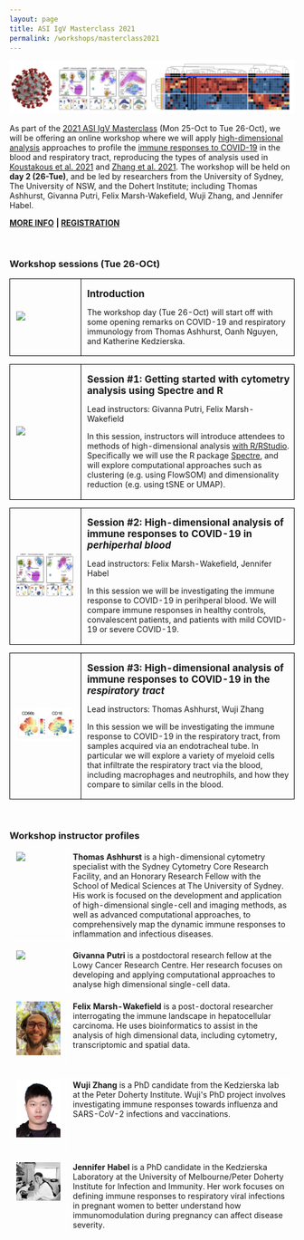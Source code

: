 ```yaml
---
layout: page
title: ASI IgV Masterclass 2021
permalink: /workshops/masterclass2021
---
```


<!--
---
<p> </p>
<table class="table gmisc_table">
  <tbody>
    <tr>
      <td style="padding-left:.75em;padding-right:.75em;width:60%; border-left:1px solid #FFFFFF;border-top:1px solid #FFFFFF;border-bottom:1px solid #FFFFFF;border-right:1px solid #FFFFFF;vertical-align:top">
        The <a href="https://www.immunology.org.au/events/2021-IgV-Masterclass-on-Quantitative-Immunology/" target="_blank" rel="noopener noreferrer">2021 ASI IgV Masterclass</a> (Mon 25-Oct to Tue 26-Oct) will be on quantitative immunology, feature talks on:
        <ul>
          <li><b>Imaging</b> from Prof. Tri Phan (Garvan Institute) and Dr. Joanna Groom (WEHI),</li>
          <li><b>Single-cell analysis</b> from A/Prof. Fabio Luciani (UNSW) and Prof. Wei Shi (ONJCRI), and</li>
          <li><b>COVID-19/respiratory immunology</b> from Prof. Stephanie Gras (La Trobe University) and Prof. Katherine Kedzierska</li>
        </ul>  
        <p> </p>
        <a href="https://www.immunology.org.au/events/2021-IgV-Masterclass-on-Quantitative-Immunology/" target="_blank" rel="noopener noreferrer"><b>MORE INFO</b></a>
        <b> | </b>
        <a href="https://www.immunology.org.au/events/register/2021-IgV-Masterclass-on-Quantitative-Immunology/" target="_blank" rel="noopener noreferrer"><b>REGISTRATION</b></a>
      </td>
        <td style="padding-left:.75em;padding-right:.75em;width:40%; border-left:1px solid #FFFFFF;border-top:1px solid #FFFFFF;border-bottom:1px solid #FFFFFF;border-right:1px solid #FFFFFF;vertical-align:top">
        <a href="https://www.immunology.org.au/events/2021-IgV-Masterclass-on-Quantitative-Immunology/"  target="_blank" rel="noopener noreferrer">
          <img width = "100%" src="https://www.immunology.org.au/files/branch_meetings/202110_IgV_Mastger_Class_flyer_V3_Page_1.jpg" style="padding-top: 0px; padding-bottom: 0px; padding-left: 20px">
        </a>
      </td>
    </tr>
  </tbody>
</table>
<br />
## Masterclass workshop (Day 2, Tue 26-Oct)
---
-->

![](https://github.com/ImmuneDynamics/ImmuneDynamics.github.io/blob/master/workshops/CVD%20banner.png?raw=true)

As part of the <a href="https://www.immunology.org.au/events/2021-IgV-Masterclass-on-Quantitative-Immunology/" target="_blank" rel="noopener noreferrer">2021 ASI IgV Masterclass</a> (Mon 25-Oct to Tue 26-Oct), we will be offering an online workshop where we will apply [high-dimensional analysis](https://immunedynamics.io/spectre/) approaches to profile the [immune responses to COVID-19](https://www.cell.com/cell-reports-medicine/fulltext/S2666-3791(21)00019-7) in the blood and respiratory tract, reproducing the types of analysis used in [Koustakous et al. 2021](https://www.cell.com/cell-reports-medicine/fulltext/S2666-3791(21)00019-7) and [Zhang et al. 2021](https://www.medrxiv.org/content/10.1101/2021.09.01.21262715v1). The workshop will be held on **day 2 (26-Tue)**, and be led by researchers from the University of Sydney, The University of NSW, and the Dohert Institute; including Thomas Ashhurst, Givanna Putri, Felix Marsh-Wakefield, Wuji Zhang, and Jennifer Habel.

<a href="https://www.immunology.org.au/events/2021-IgV-Masterclass-on-Quantitative-Immunology/" target="_blank" rel="noopener noreferrer"><b>MORE INFO</b></a>
<b> | </b>
<a href="https://www.immunology.org.au/events/register/2021-IgV-Masterclass-on-Quantitative-Immunology/" target="_blank" rel="noopener noreferrer"><b>REGISTRATION</b></a>

<!--
## Instructors

<table class="table gmisc_table">
  <tbody>
    <tr>
      <td style="padding-left:.75em;padding-right:.75em;width:20%; border-left:1px solid #FFFFFF;border-top:1px solid #FFFFFF;border-bottom:1px solid #FFFFFF;border-right:1px solid #FFFFFF;vertical-align:top">
        <img width = "100%" src="https://raw.githubusercontent.com/tomashhurst/tomashhurst.github.io/master/images/TA%20cropped.jpg" style="padding-top: 0px; padding-bottom: 20px">
      </td>
      <td style="padding-left:.75em;padding-right:.75em;width:20%; border-left:1px solid #FFFFFF;border-top:1px solid #FFFFFF;border-bottom:1px solid #FFFFFF;border-right:1px solid #FFFFFF;vertical-align:top">
        <img width = "100%" src="https://avatars.githubusercontent.com/u/5366317?s=460&u=ac0322d285310461de6ad2a4b938252b6ea2d948&v=4" style="padding-top: 0px; padding-bottom: 20px">
      </td>
      <td style="padding-left:.75em;padding-right:.75em;width:20%; border-left:1px solid #FFFFFF;border-top:1px solid #FFFFFF;border-bottom:1px solid #FFFFFF;border-right:1px solid #FFFFFF;vertical-align:top">
        <img width = "100%" src="https://github.com/ImmuneDynamics/ImmuneDynamics.github.io/blob/master/workshops/FMW.jpeg?raw=true" style="padding-top: 0px; padding-bottom: 20px">
      </td>
      <td style="padding-left:.75em;padding-right:.75em;width:20%; border-left:1px solid #FFFFFF;border-top:1px solid #FFFFFF;border-bottom:1px solid #FFFFFF;border-right:1px solid #FFFFFF;vertical-align:top">
        <img width = "100%" src="https://github.com/ImmuneDynamics/ImmuneDynamics.github.io/blob/master/workshops/WZ.png?raw=true" style="padding-top: 0px; padding-bottom: 20px">
      </td>
      <td style="padding-left:.75em;padding-right:.75em;width:20%; border-left:1px solid #FFFFFF;border-top:1px solid #FFFFFF;border-bottom:1px solid #FFFFFF;border-right:1px solid #FFFFFF;vertical-align:top">
         <img width = "100%" src="https://github.com/ImmuneDynamics/ImmuneDynamics.github.io/blob/master/workshops/JH.jpg?raw=true" style="padding-top: 0px; padding-bottom: 20px">
      </td>
    </tr>
    <tr>
      <td style="padding-left:.75em;padding-right:.75em;width:20%; border-left:1px solid #FFFFFF;border-top:1px solid #FFFFFF;border-bottom:1px solid #FFFFFF;border-right:1px solid #FFFFFF;vertical-align:top">
        <b>Thomas Ashhurst</b> is a high-dimensional cytometry specialist with the Sydney Cytometry Core Research Facility, and an Honorary Research Fellow with the School of Medical Sciences at The University of Sydney. His work is focused on the development and application of high-dimensional methods comprehensively map the dynamic immune responses to inflammation and infectious diseases.
      </td>
      <td style="padding-left:.75em;padding-right:.75em;width:20%; border-left:1px solid #FFFFFF;border-top:1px solid #FFFFFF;border-bottom:1px solid #FFFFFF;border-right:1px solid #FFFFFF;vertical-align:top">
        <b>Givanna Putri</b> is a postdoctoral research fellow at the Lowy Cancer Research Centre. Her research focuses on developing and applying computational approaches to analyse high dimensional single-cell data.
      </td>
      <td style="padding-left:.75em;padding-right:.75em;width:20%; border-left:1px solid #FFFFFF;border-top:1px solid #FFFFFF;border-bottom:1px solid #FFFFFF;border-right:1px solid #FFFFFF;vertical-align:top">
        <b>Felix Marsh-Wakefield</b> is a post-doctoral researcher interrogating the immune landscape in hepatocellular carcinoma. He uses bioinformatics to assist in the analysis of high dimensional data, including cytometry, transcriptomic and spatial data.
      </td>
      <td style="padding-left:.75em;padding-right:.75em;width:20%; border-left:1px solid #FFFFFF;border-top:1px solid #FFFFFF;border-bottom:1px solid #FFFFFF;border-right:1px solid #FFFFFF;vertical-align:top">
        <b>Wuji Zhang</b> is a PhD candidate from the Kedzierska lab at the Peter Doherty Institute. Wuji's PhD project involves investigating immune responses towards influenza and SARS-CoV-2 infections and vaccinations.
      </td>
      <td style="padding-left:.75em;padding-right:.75em;width:20%; border-left:1px solid #FFFFFF;border-top:1px solid #FFFFFF;border-bottom:1px solid #FFFFFF;border-right:1px solid #FFFFFF;vertical-align:top">
        <b>Jennifer Habel</b> is a PhD candidate in the Kedzierska Laboratory at the University of Melbourne/Peter Doherty Institute for Infection and Immunity. Her work focuses on defining immune responses to respiratory viral infections in pregnant women to better understand how immunomodulation during pregnancy can affect disease severity.
      </td>
    </tr>
  </tbody>
</table>
-->

<br />

### Workshop sessions (Tue 26-OCt)

<table class="table gmisc_table">
  <tbody>
    <tr>
      <td style="padding-left:.75em;padding-right:.75em;width:25%; border-left:1px solid #000;border-top:1px solid #000;border-bottom:1px solid #000;border-right:1px solid #000;text-align:left; vertical-align:middle">
          <img src="https://www.apsf.org/wp-content/uploads/newsletters/2020/3502/coronavirus-covid-19.png" width="300">
      </td>
      <td style="padding-left:.75em;width:75%; border-left:1px solid #000;border-top:1px solid #000;border-bottom:1px solid #000;border-right:1px solid #000;text-align:left; vertical-align:top">
        <p><b><span style="font-size: 17px">
          Introduction
         </span></b></p>
         <p>
        </p>
        <p>
          The workshop day (Tue 26-Oct) will start off with some opening remarks on COVID-19 and respiratory immunology from Thomas Ashhurst, Oanh Nguyen, and Katherine Kedzierska.
        </p>
      </td>
      </tr>
    </tbody>
</table>

<p> </p>



<table class="table gmisc_table">
  <tbody>
    <tr>
      <td style="padding-left:.75em;padding-right:.75em;width:25%; border-left:1px solid #000;border-top:1px solid #000;border-bottom:1px solid #000;border-right:1px solid #000;text-align:left; vertical-align:middle">
          <img src="https://www.r-project.org/Rlogo.png" width="300">
      </td>
      <td style="padding-left:.75em;width:75%; border-left:1px solid #000;border-top:1px solid #000;border-bottom:1px solid #000;border-right:1px solid #000;text-align:left; vertical-align:top">
        <p><b><span style="font-size: 17px">
          Session #1: Getting started with cytometry analysis using Spectre and R
         </span></b></p>
         <p>
        </p>
         <p>
          Lead instructors: Givanna Putri, Felix Marsh-Wakefield
        </p>
        <p>
          In this session, instructors will introduce attendees to methods of high-dimensional analysis <a href="https://immunedynamics.io/spectre/getting-started/">with R/RStudio</a>. Specifically we will use the R package <a href="https://immunedynamics.io/spectre/">Spectre</a>, and will explore computational approaches such as clustering (e.g. using FlowSOM) and dimensionality reduction (e.g. using tSNE or UMAP).
        </p>
      </td>
      </tr>
    </tbody>
</table>

<p> </p>




<table class="table gmisc_table">
  <tbody>
    <tr>
      <td style="padding-left:.75em;padding-right:.75em;width:25%; border-left:1px solid #000;border-top:1px solid #000;border-bottom:1px solid #000;border-right:1px solid #000;text-align:left; vertical-align:middle">
          <img src="https://github.com/ImmuneDynamics/ImmuneDynamics.github.io/blob/master/workshops/blood.png?raw=true" width="300">
      </td>
      <td style="padding-left:.75em;width:75%; border-left:1px solid #000;border-top:1px solid #000;border-bottom:1px solid #000;border-right:1px solid #000;text-align:left; vertical-align:top">
        <p><b><span style="font-size: 17px">
          Session #2: High-dimensional analysis of immune responses to COVID-19 in <i>perhiperhal blood</i>
         </span></b></p>
         <p>
        </p>
        <p>
          Lead instructors: Felix Marsh-Wakefield, Jennifer Habel
        </p>
        <p>
          In this session we will be investigating the immune response to COVID-19 in perihperal blood. We will compare immune responses in healthy controls, convalescent patients, and patients with mild COVID-19 or severe COVID-19. 
        </p>
      </td>
      </tr>
    </tbody>
</table>

<p> </p>






<table class="table gmisc_table">
  <tbody>
    <tr>
      <td style="padding-left:.75em;padding-right:.75em;width:25%; border-left:1px solid #000;border-top:1px solid #000;border-bottom:1px solid #000;border-right:1px solid #000;text-align:left; vertical-align:middle">
          <img src="https://github.com/ImmuneDynamics/ImmuneDynamics.github.io/blob/master/workshops/resp.png?raw=true" width="300">
      </td>
      <td style="padding-left:.75em;width:75%; border-left:1px solid #000;border-top:1px solid #000;border-bottom:1px solid #000;border-right:1px solid #000;text-align:left; vertical-align:top">
        <p><b><span style="font-size: 17px">
          Session #3: High-dimensional analysis of immune responses to COVID-19 in the <i>respiratory tract</i>
         </span></b></p>
        <p>
        </p>
        <p>
          Lead instructors: Thomas Ashhurst, Wuji Zhang
        </p>
        <p>
          In this session we will be investigating the immune response to COVID-19 in the respiratory tract, from samples acquired via an endotracheal tube. In particular we will explore a variety of myeloid cells that infiltrate the respiratory tract via the blood, including macrophages and neutrophils, and how they compare to similar cells in the blood.
        </p>
      </td>
      </tr>
    </tbody>
</table>

<p> </p>
<br />



### Workshop instructor profiles

<table class="table gmisc_table">
  <tbody>
    <tr>
      <td style="padding-left:.75em;padding-right:.75em;width:20%; border-left:1px solid #FFFFFF;border-top:1px solid #FFFFFF;border-bottom:1px solid #FFFFFF;border-right:1px solid #FFFFFF;vertical-align:top">
          <img width = "100%" src="https://raw.githubusercontent.com/tomashhurst/tomashhurst.github.io/master/images/TA%20cropped.jpg" style="padding-top: 0px; padding-bottom: 20px">
      </td>
      <td style="padding-left:.75em;padding-right:.75em;width:80%; border-left:1px solid #FFFFFF;border-top:1px solid #FFFFFF;border-bottom:1px solid #FFFFFF;border-right:1px solid #FFFFFF;vertical-align:top">
          <b>Thomas Ashhurst</b> is a high-dimensional cytometry specialist with the Sydney Cytometry Core Research Facility, and an Honorary Research Fellow with the School of Medical Sciences at The University of Sydney. His work is focused on the development and application of high-dimensional single-cell and imaging methods, as well as advanced computational approaches, to comprehensively map the dynamic immune responses to inflammation and infectious diseases.
      </td>
    </tr>
  </tbody>
</table>


<table class="table gmisc_table">
  <tbody>
    <tr>
      <td style="padding-left:.75em;padding-right:.75em;width:20%; border-left:1px solid #FFFFFF;border-top:1px solid #FFFFFF;border-bottom:1px solid #FFFFFF;border-right:1px solid #FFFFFF;vertical-align:top">
          <img width = "100%" src="https://avatars.githubusercontent.com/u/5366317?s=460&u=ac0322d285310461de6ad2a4b938252b6ea2d948&v=4" style="padding-top: 0px; padding-bottom: 20px">
      </td>
      <td style="padding-left:.75em;padding-right:.75em;width:80%; border-left:1px solid #FFFFFF;border-top:1px solid #FFFFFF;border-bottom:1px solid #FFFFFF;border-right:1px solid #FFFFFF;vertical-align:top">
          <b>Givanna Putri</b> is a postdoctoral research fellow at the Lowy Cancer Research Centre. Her research focuses on developing and applying computational approaches to analyse high dimensional single-cell data.
      </td>
    </tr>
  </tbody>
</table>


<table class="table gmisc_table">
  <tbody>
    <tr>
      <td style="padding-left:.75em;padding-right:.75em;width:20%; border-left:1px solid #FFFFFF;border-top:1px solid #FFFFFF;border-bottom:1px solid #FFFFFF;border-right:1px solid #FFFFFF;vertical-align:top">
          <img width = "100%" src="https://github.com/ImmuneDynamics/ImmuneDynamics.github.io/blob/master/workshops/FMW.jpeg?raw=true" style="padding-top: 0px; padding-bottom: 20px">
      </td>
      <td style="padding-left:.75em;padding-right:.75em;width:80%; border-left:1px solid #FFFFFF;border-top:1px solid #FFFFFF;border-bottom:1px solid #FFFFFF;border-right:1px solid #FFFFFF;vertical-align:top">
          <b>Felix Marsh-Wakefield</b> is a post-doctoral researcher interrogating the immune landscape in hepatocellular carcinoma. He uses bioinformatics to assist in the analysis of high dimensional data, including cytometry, transcriptomic and spatial data.
      </td>
    </tr>
  </tbody>
</table>

  
<table class="table gmisc_table">
  <tbody>
    <tr>
      <td style="padding-left:.75em;padding-right:.75em;width:20%; border-left:1px solid #FFFFFF;border-top:1px solid #FFFFFF;border-bottom:1px solid #FFFFFF;border-right:1px solid #FFFFFF;vertical-align:top">
          <img width = "100%" src="https://github.com/ImmuneDynamics/ImmuneDynamics.github.io/blob/master/workshops/WZ.png?raw=true" style="padding-top: 0px; padding-bottom: 20px">
      </td>
      <td style="padding-left:.75em;padding-right:.75em;width:80%; border-left:1px solid #FFFFFF;border-top:1px solid #FFFFFF;border-bottom:1px solid #FFFFFF;border-right:1px solid #FFFFFF;vertical-align:top">
          <b>Wuji Zhang</b> is a PhD candidate from the Kedzierska lab at the Peter Doherty Institute. Wuji's PhD project involves investigating immune responses towards influenza and SARS-CoV-2 infections and vaccinations.
      </td>
    </tr>
  </tbody>
</table>
  
  
<table class="table gmisc_table">
  <tbody>
    <tr>
      <td style="padding-left:.75em;padding-right:.75em;width:20%; border-left:1px solid #FFFFFF;border-top:1px solid #FFFFFF;border-bottom:1px solid #FFFFFF;border-right:1px solid #FFFFFF;vertical-align:top">
          <img width = "100%" src="https://github.com/ImmuneDynamics/ImmuneDynamics.github.io/blob/master/workshops/JH.jpg?raw=true" style="padding-top: 0px; padding-bottom: 20px">
      </td>
      <td style="padding-left:.75em;padding-right:.75em;width:80%; border-left:1px solid #FFFFFF;border-top:1px solid #FFFFFF;border-bottom:1px solid #FFFFFF;border-right:1px solid #FFFFFF;vertical-align:top">
          <b>Jennifer Habel</b> is a PhD candidate in the Kedzierska Laboratory at the University of Melbourne/Peter Doherty Institute for Infection and Immunity. Her work focuses on defining immune responses to respiratory viral infections in pregnant women to better understand how immunomodulation during pregnancy can affect disease severity.
      </td>
    </tr>
  </tbody>
</table>
  






